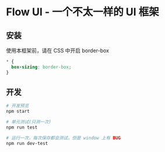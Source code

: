 # Flow UI - 一个不太一样的 UI 框架

## 安装

使用本框架前，请在 CSS 中开启 border-box

```css
* {
  box-sizing: border-box;
}
```

## 开发

```bash
# 开发预览
npm start

# 单元测试(只测一次)
npm run test

# 运行一次，每次保存都会测试，但是 window 上有 BUG
npm run dev-test
```
